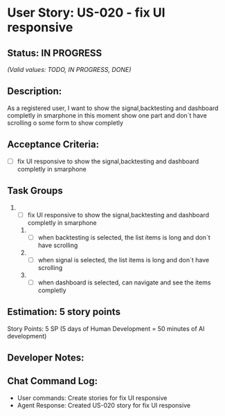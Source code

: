 # User Story: US-020 - fix UI responsive

## Status: IN PROGRESS
*(Valid values: TODO, IN PROGRESS, DONE)*

## Description:

As a registered user, I want to show the signal,backtesting and dashboard completly in smarphone in this moment show one part and don´t have scrolling o some form to show completly 

## Acceptance Criteria:

- [ ] fix UI responsive to show the signal,backtesting and dashboard completly in smarphone

## Task Groups

1. - [ ] fix UI responsive to show the signal,backtesting and dashboard completly in smarphone
   1. - [ ] when backtesting is selected, the list items is long and don´t have scrolling
   2. - [ ] when signal is selected, the list items is long and don´t have scrolling
   3. - [ ] when dashboard is selected, can navigate and see the items completly

## Estimation: 5 story points

Story Points: 5 SP (5 days of Human Development = 50 minutes of AI development)

## Developer Notes:

## Chat Command Log:

- User commands: Create stories for fix UI responsive
- Agent Response: Created US-020 story for fix UI responsive